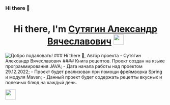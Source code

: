 ### Hi there 👋
<h1 align="center">Hi there, I'm <a href="https://daniilshat.ru/" target="_blank">Сутягин Александр Вячеславович</a> 
<img src="https://github.com/blackcater/blackcater/raw/main/images/Hi.gif" height="32"/></h1>

<img src="https://media2.giphy.com/media/XwBzLXzYq7ljHBXkHk/giphy.gif?cid=ecf05e47q5p5co6hcin42z4gl5ldtirvpvjt7mpd11d4z8wy&rid=giphy.gif&ct=s" alt="Добро подаловать!">
### Hi there 👋, Автор проекта - Сутягин Александр Вячеславович
#### Книга рецептов.
Проект создан на языке программирования JAVA;
- Дата начала работы над проектом 29.12.2022;
- Проект будет реализован при помощи фреймворка Spring и модуля Maven;
- Данный проект будет содержать рецепты вкусных и полезных блюд на каждый день.

<img src="https://media4.giphy.com/media/hqU2KkjW5bE2v2Z7Q2/200w.webp?cid=ecf05e47z11sxc6hzjkky6ce4i0s01ppemrhuhuq7fgxmg5x&rid=200w.webp&ct=ts" height="32"/></h1>
<!--
**foxUK2007/foxUK2007** is a ✨ _special_ ✨ repository because its `README.md` (this file) appears on your GitHub profile.

